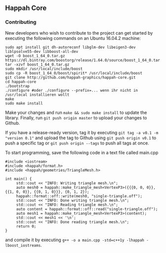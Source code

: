## Happah Core

### Contributing

New developers who wish to contribute to the project can get started by executing the following commands on an Ubuntu 16.04.2 machine:

```
sudo apt install git dh-autoreconf libglm-dev libeigen3-dev liblpsolve55-dev libboost-all-dev
wget -O boost_1_64_0.tar.gz https://dl.bintray.com/boostorg/release/1.64.0/source/boost_1_64_0.tar.gz
tar -xzvf boost_1_64_0.tar.gz
sudo mkdir /usr/local/include/boost
sudo cp -R boost_1_64_0/boost/spirit* /usr/local/include/boost
git clone http://github.com/happah-graphics/happah-core.git
cd happah-core
./bootstrap
./configure #oder ./configure --prefix=... wenn ihr nicht in /usr/local installieren wollt
make
sudo make install
```

Make your changes and run ``` make && sudo make install ``` to update the library.  Finally, run ``` git push origin master ``` to upload your changes to Github.

If you have a release-ready version, tag it by executing ``` git tag -a v0.1 -m "version 0.1" ``` and upload the tag to Github using ``` git push origin v0.1 ``` to push a specific tag or ``` git push origin --tags ``` to push all tags at once.

To start programming, save the following code in a text file called main.cpp

```
#include <iostream>
#include <happah/format.h>
#include <happah/geometries/TriangleMesh.h>

int main() {
     std::cout << "INFO: Writing triangle mesh.\n";
     auto mesh0 = happah::make_triangle_mesh<VertexP3>({{{0, 0, 0}}, {{1, 0, 0}}, {{0, 1, 0}}}, {0, 1, 2});
     happah::format::off::write(mesh0, "single-triangle.off");
     std::cout << "INFO: Done writing triangle mesh.\n";
     std::cout << "INFO: Reading triangle mesh.\n";
     auto content = happah::format::off::read("single-triangle.off");
     auto mesh1 = happah::make_triangle_mesh<VertexP3>(content);
     std::cout << mesh1 << '\n';
     std::cout << "INFO: Done reading triangle mesh.\n";
     return 0;
}
```

and compile it by executing ``` g++ -o a main.cpp -std=c++1y -lhappah -lboost_iostreams ```.

